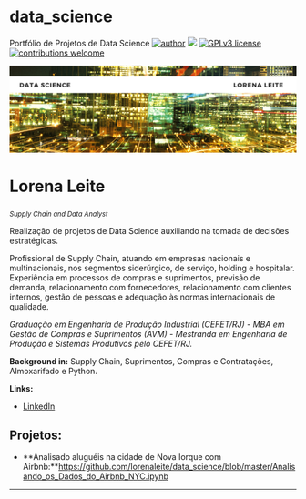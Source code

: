 # data_science
Portfólio de Projetos de Data Science
[![author](https://img.shields.io/badge/author-carlosfab-red.svg)](https://www.linkedin.com/in/carlosfab) [![](https://img.shields.io/badge/python-3.7+-blue.svg)](https://www.python.org/downloads/release/python-365/) [![GPLv3 license](https://img.shields.io/badge/License-GPLv3-blue.svg)](http://perso.crans.org/besson/LICENSE.html) [![contributions welcome](https://img.shields.io/badge/contributions-welcome-brightgreen.svg?style=flat)](https://github.com/carlosfab/data_science/issues)

<p align="center">
  <img src="banner.png" >
</p>

# Lorena Leite
<sub>*Supply Chain and Data Analyst*</sub>

Realização de projetos de Data Science auxiliando na tomada de decisões estratégicas.

Profissional de Supply Chain, atuando em empresas nacionais e multinacionais, nos segmentos siderúrgico, de serviço, holding e hospitalar.  Experiência em processos de compras e suprimentos, previsão de demanda, relacionamento com fornecedores, relacionamento com clientes internos, gestão de pessoas e adequação às normas internacionais de qualidade.

*Graduação em Engenharia de Produção Industrial (CEFET/RJ) - MBA em Gestão de Compras e Suprimentos (AVM) - Mestranda em Engenharia de Produção e Sistemas Produtivos pelo CEFET/RJ.*

**Background in:** Supply Chain, Suprimentos, Compras e Contratações, Almoxarifado e Python.

**Links:**

* [LinkedIn](https://www.linkedin.com/in/lorenaleite/)



## Projetos:

* **Analisado aluguéis na cidade de Nova Iorque com Airbnb:**https://github.com/lorenaleite/data_science/blob/master/Analisando_os_Dados_do_Airbnb_NYC.ipynb


---

